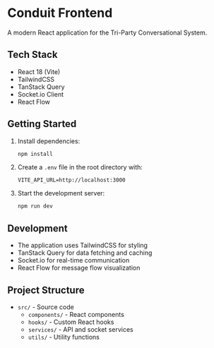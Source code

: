 # Conduit Frontend

A modern React application for the Tri-Party Conversational System.

## Tech Stack

- React 18 (Vite)
- TailwindCSS
- TanStack Query
- Socket.io Client
- React Flow

## Getting Started

1. Install dependencies:
   ```bash
   npm install
   ```

2. Create a `.env` file in the root directory with:
   ```
   VITE_API_URL=http://localhost:3000
   ```

3. Start the development server:
   ```bash
   npm run dev
   ```

## Development

- The application uses TailwindCSS for styling
- TanStack Query for data fetching and caching
- Socket.io for real-time communication
- React Flow for message flow visualization

## Project Structure

- `src/` - Source code
  - `components/` - React components
  - `hooks/` - Custom React hooks
  - `services/` - API and socket services
  - `utils/` - Utility functions
